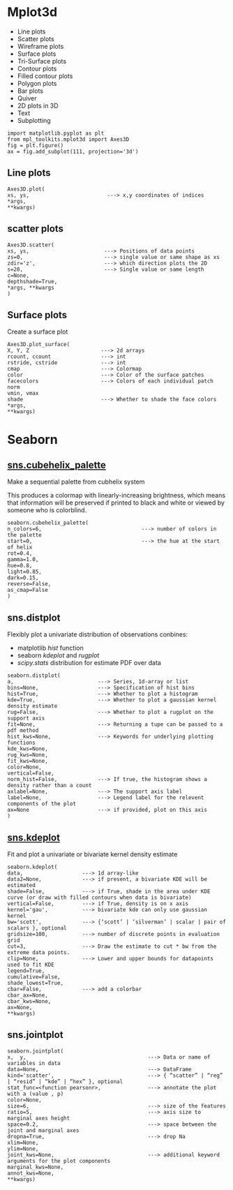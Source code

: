 # Mplot3d
- Line plots
- Scatter plots
- Wireframe plots
- Surface plots
- Tri-Surface plots
- Contour plots
- Filled contour plots
- Polygon plots
- Bar plots
- Quiver
- 2D plots in 3D
- Text
- Subplotting
```
import matplotlib.pyplot as plt
from mpl_toolkits.mplot3d import Axes3D
fig = plt.figure()
ax = fig.add_subplot(111, projection='3d')

```
## Line plots

```
Axes3D.plot(
xs, ys,                         ---> x,y coordinates of indices 
*args, 
**kwargs)
```

## scatter plots
```
Axes3D.scatter(
xs, ys,                        ---> Positions of data points
zs=0,                          ---> single value or same shape as xs
zdir='z',                      ---> which direction plots the 2D  
s=20,                          ---> Single value or same length
c=None, 
depthshade=True, 
*args, **kwargs
)

```
## Surface plots
Create a surface plot
```
Axes3D.plot_surface(
X, Y, Z                       ---> 2d arrays
rcount, ccount                ---> int
rstride, cstride              ---> int
cmap                          ---> Colormap
color                         ---> Color of the surface patches
facecolors                    ---> Colors of each individual patch
norm 
vmin, vmax
shade                         ---> Whether to shade the face colors
*args, 
**kwargs)

```
# Seaborn
## [sns.cubehelix_palette](http://seaborn.pydata.org/generated/seaborn.cubehelix_palette.html)
Make a sequential palette from cubhelix system

This produces a colormap with linearly-increasing brightness, which means that information will be
preserved if printed to black and white or viewed by someone who is colorblind.
```
seaborn.cubehelix_palette(
n_colors=6,                                ---> number of colors in the palette
start=0,                                   ---> the hue at the start of helix
rot=0.4,                                   
gamma=1.0, 
hue=0.8, 
light=0.85, 
dark=0.15,
reverse=False, 
as_cmap=False
)
```
## sns.distplot
Flexibly plot a univariate distribution of observations
conbines:
- matplotlib *hist* function
- seaborn *kdeplot* and *rugplot*
- *scipy.stats* distribution for estimate PDF over data

```
seaborn.distplot(
a,                           ---> Series, 1d-array or list
bins=None,                   ---> Specification of hist bins
hist=True,                   ---> Whether to plot a histogram
kde=True,                    ---> Whether to plot a gaussian kernel density estimate
rug=False,                   ---> Whether to plot a rugplot on the support axis
fit=None,                    ---> Returning a tupe can be passed to a pdf method
hist_kws=None,               ---> Keywords for underlying plotting functions
kde_kws=None, 
rug_kws=None, 
fit_kws=None, 
color=None, 
vertical=False, 
norm_hist=False,             ---> If true, the histogram shows a density rather than a count
axlabel=None,                ---> The support axis label
label=None,                  ---> Legend label for the relevent components of the plot
ax=None                      ---> if provided, plot on this axis
)
```

## [sns.kdeplot](http://seaborn.pydata.org/generated/seaborn.kdeplot.html)
Fit and plot a univariate or bivariate kernel density estimate
```
seaborn.kdeplot(
data,                   ---> 1d array-like
data2=None,             ---> if present, a bivariate KDE will be estimated
shade=False,            ---> if True, shade in the area under KDE curve (or draw with filled contours when data is bivariate)
vertical=False,         ---> if True, density is on x axis
kernel='gau',           ---> bivariate kde can only use gaussian kernel 
bw='scott',             ---> {‘scott’ | ‘silverman’ | scalar | pair of scalars }, optional
gridsize=100,           ---> number of discrete points in evaluation grid
cut=3,                  ---> Draw the estimate to cut * bw from the extreme data points.                 
clip=None,              ---> Lower and upper bounds for datapoints used to fit KDE
legend=True, 
cumulative=False, 
shade_lowest=True, 
cbar=False,             ---> add a colorbar 
cbar_ax=None, 
cbar_kws=None, 
ax=None, 
**kwargs)
```

## sns.jointplot

```
seaborn.jointplot(
x,  y,                                       ---> Data or name of variables in data
data=None,                                   ---> DataFrame
kind='scatter',                              ---> { “scatter” | “reg” | “resid” | “kde” | “hex” }, optional
stat_func=<function pearsonr>,               ---> annotate the plot with a (value , p)
color=None, 
size=6,                                      ---> size of the features
ratio=5,                                     ---> axis size to marginal axes height
space=0.2,                                   ---> space between the joint and marginal axes
dropna=True,                                 ---> drop Na
xlim=None, 
ylim=None,
joint_kws=None,                              ---> additional keyword arguments for the plot components
marginal_kws=None, 
annot_kws=None, 
**kwargs)
```














